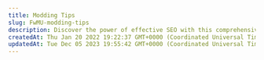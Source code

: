 ```yaml
---
title: Modding Tips
slug: FwMU-modding-tips
description: Discover the power of effective SEO with this comprehensive document. Gain insights on strategies to optimize your website and improve its visibility on search engine results pages. Learn about keyword research, on-page and off-page optimization, and the 
createdAt: Thu Jan 20 2022 19:22:37 GMT+0000 (Coordinated Universal Time)
updatedAt: Tue Dec 05 2023 19:55:42 GMT+0000 (Coordinated Universal Time)
---
```


